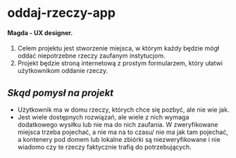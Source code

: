 # oddaj-rzeczy-app

#### Magda - UX designer.

1. Celem projektu jest stworzenie miejsca, w którym każdy będzie mógł oddać niepotrzebne rzeczy zaufanym instytucjom.
2. Projekt będzie stroną internetową z prostym formularzem, który ułatwi użytkownikom oddanie rzeczy.

## *Skąd pomysł na projekt*

- Użytkownik ma w domu rzeczy, których chce się pozbyć, ale nie wie jak.
- Jest wiele dostępnych rozwiązań, ale wiele z nich wymaga dodatkowego wysiłku lub nie ma do nich zaufania. W
  zweryfikowane miejsca trzeba pojechać, a nie ma na to czasu/ nie ma jak tam pojechać, a kontenery pod domem lub
  lokalne zbiórki są niezweryfikowane i nie wiadomo czy te rzeczy faktycznie trafią do potrzebujących.